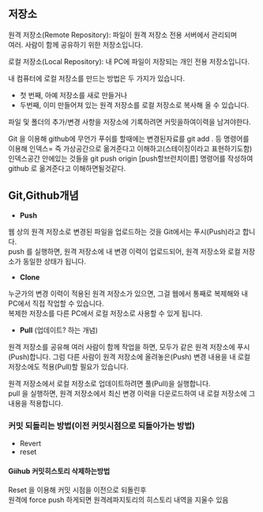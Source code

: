 ## **저장소**

원격 저장소(Remote Repository): 파일이 원격 저장소 전용 서버에서 관리되며  
여러. 사람이 함께 공유하기 위한 저장소입니다.

로컬 저장소(Local Repository): 내 PC에 파일이 저장되는 개인 전용 저장소입니다.

내 컴퓨터에 로컬 저장소를 만드는 방법은 두 가지가 있습니다.

-   첫 번째, 아예 저장소를 새로 만들거나
-   두번째, 이미 만들어져 있는 원격 저장소를 로컬 저장소로 복사해 올 수 있습니다.

파일 및 폴더의 추가/변경 사항을 저장소에 기록하려면 커밋을하여이력을 남겨야한다.

Git 을 이용해 github에 무언가 푸쉬를 할때에는 변경된자료를 git add . 등 명령어를 이용해 인덱스= 즉 가상공간으로 옮겨준다고 이해하고(스테이징이라고 표현하기도함) 인덱스공간 안에있는 것들을 git push origin \[push할브런치이름\] 명령어를 작성하여 github 로 옮겨준다고 이해하면될것같다.

## **Git,Github개념**

-   **Push**

웹 상의 원격 저장소로 변경된 파일을 업로드하는 것을 Git에서는 푸시(Push)라고 합니다.  
push 를 실행하면, 원격 저장소에 내 변경 이력이 업로드되어, 원격 저장소와 로컬 저장소가 동일한 상태가 됩니다.

-   **Clone**

누군가의 변경 이력이 적용된 원격 저장소가 있으면, 그걸 웹에서 통째로 복제해와 내 PC에서 직접 작업할 수 있습니다.  
복제한 저장소를 다른 PC에서 로컬 저장소로 사용할 수 있게 됩니다.

-   **Pull** (업데이트? 하는 개념)

원격 저장소를 공유해 여러 사람이 함께 작업을 하면, 모두가 같은 원격 저장소에 푸시(Push)합니다. 그럼 다른 사람이 원격 저장소에 올려놓은(Push) 변경 내용을 내 로컬 저장소에도 적용(Pull)할 필요가 있습니다.

원격 저장소에서 로컬 저장소로 업데이트하려면 풀(Pull)을 실행합니다.  
pull 을 실행하면, 원격 저장소에서 최신 변경 이력을 다운로드하여 내 로컬 저장소에 그 내용을 적용합니다.

### **커밋 되돌리는 방법(이전 커밋시점으로 되돌아가는 방법)**

-   Revert
-   reset

#### **Giihub 커밋히스토리 삭제하는방법**

Reset 을 이용해 커밋 시점을 이전으로 되돌린후  
원격에 force push 하게되면 원격레파지토리의 히스토리 내역을 지울수 있음
